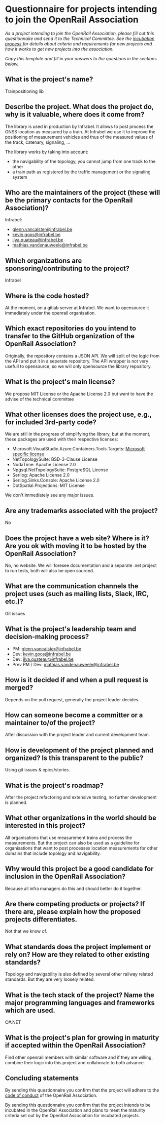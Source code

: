 # Questionnaire for projects intending to join the OpenRail Association

_As a project intending to join the OpenRail Association, please fill out this questionnaire and send it to the Technical Committee. See the [incubation process](../../incubation-process.md) for details about criteria and requirements for new projects and how it works to get new projects into the association._

_Copy this template and fill in your answers to the questions in the sections below._

## What is the project's name?

Trainpositioning lib

## Describe the project. What does the project do, why is it valuable, where does it come from?

The library is used in production by Infrabel. It allows to post process the GNSS location as measured by a train. At Infrabel we use it to improve the positioning of measurement vehicles and thus of the measured values of the track, catenary, signaling, ...

The library works by taking into account:

- the navigability of the topology, you cannot jump from one track to the other
- a train path as registered by the traffic management or the signaling system

## Who are the maintainers of the project (these will be the primary contacts for the OpenRail Association)?

Infrabel:

- glenn.vancalster@infrabel.be
- kevin.goos@infrabel.be
- ilya.quateau@infrabel.be
- mathias.vandenauweele@infrabel.be

## Which organizations are sponsoring/contributing to the project?

Infrabel

## Where is the code hosted?

At the moment, on a gitlab server at Infrabel. We want to opensource it immediately under the openrail organisation.

## Which exact repositories do you intend to transfer to the GitHub organization of the OpenRail Association?

Originally, the repository contains a JSON API. We will split of the logic from the API and put it in a seperate repository. The API wrapper is not very usefull to opensource, so we will only opensource the library repository.

## What is the project's main license?

We propose MIT License or the Apache License 2.0 but want to have the advise of the technical committee

## What other licenses does the project use, e.g., for included 3rd-party code?


We are still in the progress of simplifying the library, but at the moment, these packages are used with their respective licenses:


- Microsoft.VisualStudio.Azure.Containers.Tools.Targets: [Microsoft specific license](https://www.nuget.org/packages/Microsoft.VisualStudio.Azure.Containers.Tools.Targets/1.21.0/License)
- NetTopologySuite: BSD-3-Clause License
- NodaTime: Apache License 2.0
- Npgsql.NetTopologySuite: PostgreSQL License
- Serilog: Apache License 2.0
- Serilog.Sinks.Console: Apache License 2.0
- DotSpatial.Projections: MIT License

We don't immediately see any major issues.

## Are any trademarks associated with the project?

No

## Does the project have a web site? Where is it? Are you ok with moving it to be hosted by the OpenRail Association?

No, no website. We will foresee documentation and a separate .net project to run tests, both will also be open sourced.


## What are the communication channels the project uses (such as mailing lists, Slack, IRC, etc.)?

Git issues

## What is the project's leadership team and decision-making process?

- PM: glenn.vancalster@infrabel.be
- Dev: kevin.goos@infrabel.be
- Dev: ilya.quateau@infrabel.be
- Prev PM / Dev: mathias.vandenauweele@infrabel.be

## How is it decided if and when a pull request is merged?

Depends on the pull request, generally the project leader decides.

## How can someone become a committer or a maintainer to/of the project?

After discussion with the project leader and current development team.

## How is development of the project planned and organized? Is this transparent to the public?

Using git issues & epics/stories.

## What is the project's roadmap?

After the project refactoring and extensive testing, no further development is planned.

## What other organizations in the world should be interested in this project?

All organisations that use measurement trains and process the measurements. But the project can also be used as a guideline for organisations that want to post processes location measurements for other domains that include topology and navigability.

## Why would this project be a good candidate for inclusion in the OpenRail Association?

Because all infra managers do this and should better do it together.

## Are there competing products or projects? If there are, please explain how the proposed projects differentiates.


Not that we know of.

## What standards does the project implement or rely on? How are they related to other existing standards?

Topology and navigability is also defined by several other railway related standards. But they are very loosely related.

## What is the tech stack of the project? Name the major programming languages and frameworks which are used.

C#.NET

## What is the project's plan for growing in maturity if accepted within the OpenRail Association?

Find other openrail members with similar software and if they are willing, combine their logic into this project and collaborate to both advance.

## Concluding statements

By sending this questionnaire you confirm that the project will adhere to the [code of conduct](CODE_OF_CONDUCT.md) of the OpenRail Association.

By sending this questionnaire you confirm that the project intends to be incubated in the OpenRail Association and plans to meet the maturity criteria set out by the OpenRail Association for incubated projects.
